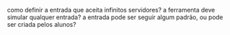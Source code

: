 como definir a entrada que aceita infinitos servidores?
a ferramenta deve simular qualquer entrada?
a entrada pode ser seguir algum padrão, ou pode ser criada pelos alunos?
